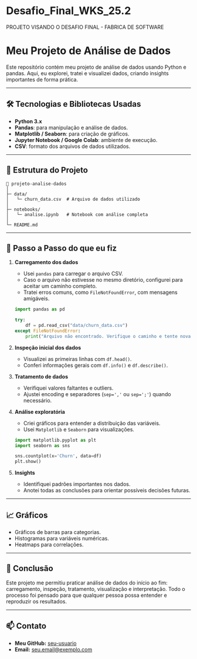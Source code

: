 # Desafio_Final_WKS_25.2
PROJETO VISANDO O DESAFIO FINAL  - FABRICA DE SOFTWARE 


# Meu Projeto de Análise de Dados

Este repositório contém meu projeto de análise de dados usando Python e pandas. Aqui, eu explorei, tratei e visualizei dados, criando insights importantes de forma prática.

---

## 🛠 Tecnologias e Bibliotecas Usadas

* **Python 3.x**
* **Pandas**: para manipulação e análise de dados.
* **Matplotlib / Seaborn**: para criação de gráficos.
* **Jupyter Notebook / Google Colab**: ambiente de execução.
* **CSV**: formato dos arquivos de dados utilizados.

---

## 📂 Estrutura do Projeto

```
📁 projeto-analise-dados
│
├─ data/
│   └─ churn_data.csv  # Arquivo de dados utilizado
│
├─ notebooks/
│   └─ analise.ipynb   # Notebook com análise completa
│
└─ README.md
```

---

## 🚀 Passo a Passo do que eu fiz

1. **Carregamento dos dados**

   * Usei `pandas` para carregar o arquivo CSV.
   * Caso o arquivo não estivesse no mesmo diretório, configurei para aceitar um caminho completo.
   * Tratei erros comuns, como `FileNotFoundError`, com mensagens amigáveis.

   ```python
   import pandas as pd

   try:
       df = pd.read_csv("data/churn_data.csv")
   except FileNotFoundError:
       print("Arquivo não encontrado. Verifique o caminho e tente novamente.")
   ```

2. **Inspeção inicial dos dados**

   * Visualizei as primeiras linhas com `df.head()`.
   * Conferi informações gerais com `df.info()` e `df.describe()`.

3. **Tratamento de dados**

   * Verifiquei valores faltantes e outliers.
   * Ajustei encoding e separadores (`sep=','` ou `sep=';'`) quando necessário.

4. **Análise exploratória**

   * Criei gráficos para entender a distribuição das variáveis.
   * Usei `Matplotlib` e `Seaborn` para visualizações.

   ```python
   import matplotlib.pyplot as plt
   import seaborn as sns

   sns.countplot(x='Churn', data=df)
   plt.show()
   ```

5. **Insights**

   * Identifiquei padrões importantes nos dados.
   * Anotei todas as conclusões para orientar possíveis decisões futuras.

---

## 📈 Gráficos

* Gráficos de barras para categorias.
* Histogramas para variáveis numéricas.
* Heatmaps para correlações.

---



## 📝 Conclusão

Este projeto me permitiu praticar análise de dados do início ao fim: carregamento, inspeção, tratamento, visualização e interpretação. Todo o processo foi pensado para que qualquer pessoa possa entender e reproduzir os resultados.

---

## 📫 Contato

* **Meu GitHub:** [seu-usuario](https://github.com/seu-usuario)
* **Email:** [seu.email@exemplo.com](mailto:samukabolado52@gmail.com)
